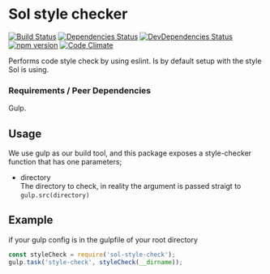 Sol style checker
===========

[![Build Status](https://travis-ci.org/soldotno/sol-style-checker.svg)](https://travis-ci.org/soldotno/sol-style-checker.svg)
[![Dependencies Status](https://david-dm.org/soldotno/sol-style-checker.svg?style=flat)](https://david-dm.org/soldotno/sol-style-checker.svg)
[![DevDependencies Status](https://david-dm.org/soldotno/sol-style-checker/dev-status.svg?style=flat)](https://david-dm.org/soldotno/sol-style-checker/#info=devDependencies)
[![npm version](https://badge.fury.io/js/sol-style-checker.svg)](http://badge.fury.io/js/sol-style-checker)
[![Code Climate](https://codeclimate.com/github/soldotno/sol-style-checker/badges/gpa.svg)](https://codeclimate.com/github/soldotno/sol-style-checker)

Performs code style check by using eslint. Is by default setup with the style Sol is using.

### Requirements / Peer Dependencies
Gulp.

## Usage 

We use gulp as our build tool, and this package exposes a style-checker function 
that has one parameters;

* directory  
 The directory to check, in reality the argument is passed straigt to `gulp.src(directory)` 

## Example

if your gulp config is in the gulpfile of your root directory

```js
const styleCheck = require('sol-style-check');
gulp.task('style-check', styleCheck(__dirname));
``` 

